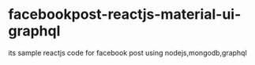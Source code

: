 # facebookpost-reactjs-material-ui-graphql
its sample reactjs code for facebook post using nodejs,mongodb,graphql 
